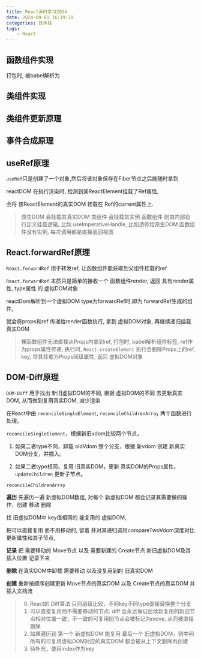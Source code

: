 ```yaml
---
title: React源码学习2024
date: 2024-09-01 16:19:19
categories: 技术栈
tags: 
    - React
---
```


## 函数组件实现

打包时, 被babel解析为

## 类组件实现

## 类组件更新原理

## 事件合成原理

## useRef原理

`useRef`只是创建了一个对象,然后将该对象保存在Fiber节点之后能随时拿到

reactDOM 在执行渲染时, 检测到某ReactElement挂载了Ref属性,

会将 该ReactElement的真实DOM 挂载在 Ref的current属性上.

> 原生DOM  会挂载其真实DOM
> 类组件   会挂载其实例
> 函数组件 则由内部自行定义挂载逻辑, 比如 useImperativeHandle, 比如透传给原生DOM
> 函数组件没有实例, 每次调用都是直接返回视图

## React.forwardRef原理

`React.forwardRef` 用于转发ref, 让函数组件能获取到父组件挂载的ref

`React.forwardRef` 本质只是简单的接收一个 函数组件render, 返回 具有render属性, type属性 的 虚拟DOM对象

reactDom解析到一个虚拟DOM type为forwardRef时,即为 forwardRef生成的组件,

就会将props和ref 传递给render函数执行, 拿到 虚拟DOM对象, 再继续递归挂载真实DOM

> 裸函数组件无法直接从Props内拿到ref,
> 打包时, babel解析组件标签, ref作为props属性传递,
> 执行时, `React.createElement` 执行会删除Props上的ref, key, 将其挂载为Props同级属性, 返回 虚拟DOM对象

## DOM-Diff原理

`DOM-Diff` 用于找出 新旧虚拟DOM的不同, 根据 虚拟DOM的不同 去更新真实DOM, 从而做到复用真实DOM, 减少渲染

在React中由 `reconcileSingleElement`, `reconcileChildrenArray` 两个函数进行处理。

`reconcileSingleElement`，根据新旧vdom比较两个节点，

1. 如果二者type不同，卸载 oldVdom 整个分支，根据 新vdom 创建 新真实DOM分支，并插入。

2. 如果二者type相同，复用 旧真实DOM，更新 真实DOM的Props属性，`updateChildren` 更新子节点。

`reconcileChildrenArray`

__遍历__ 先遍历一遍 新虚拟DOM数组, 对每个 新虚拟DOM 都会记录其需要做的操作，创建 移动 删除

找 旧虚拟DOM中 key值相同的 能复用的 虚拟DOM,

把可以直接复用 而不用移动的, 留着 并对其递归调用compareTwoVdom深度对比更新属性和其子节点,

__记录__ 把 需要移动的 Move节点 以及 需要新建的 Create节点 新旧虚拟DOM及其插入位置 记录下来

__删除__ 在真实DOM中卸载 需要移动 以及没复用到的 旧真实DOM

__创建__ 重新按顺序创建更新 Move节点的真实DOM 以及 Create节点的真实DOM 并插入文档流

> 0. React的 Diff算法 只同层级比较，不同key不同type直接替换整个分支
> 1. 可以直接复用而不需要移动的节点:
> diff 会永远保证后续新复用的新旧节点相对位置一致，不一致的可复用旧节点会被标记为move, 从而被直接删除
> 2. 如果遍历到 第一个 新虚拟DOM 能复用 最后一个 旧虚拟DOM，则中间所有的可复用虚拟DOM对应的真实DOM 都会被从上下文删除再创建
> 3. 待补充，使用index作为key

